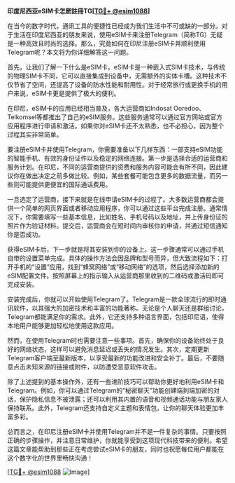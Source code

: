**印度尼西亚eSIM卡怎麽註冊TG[[TG💪+ @esim1088](https://t.me/s/esim1088)]**

在当今的数字时代，通讯工具的便捷性已经成为我们生活中不可或缺的一部分。对于生活在印度尼西亚的朋友来说，使用eSIM卡来注册Telegram（简称TG）无疑是一种高效且时尚的选择。那么，究竟如何在印尼注册eSIM卡并顺利使用Telegram呢？本文将为你详细解答这一问题。

首先，让我们了解一下什么是eSIM卡。eSIM卡是一种嵌入式SIM卡技术，与传统的物理SIM卡不同，它可以直接集成到设备中，无需额外的实体卡槽。这种技术不仅节省了空间，还提高了设备的防水性能和耐用性。对于经常旅行或更换手机的用户来说，eSIM卡更是提供了极大的便利。

在印尼，eSIM卡的应用已经相当普及，各大运营商如Indosat Ooredoo、Telkomsel等都推出了自己的eSIM服务。这些服务通常可以通过官方网站或官方应用程序进行申请和激活。如果你对eSIM卡还不太熟悉，也不必担心，因为整个过程其实非常简单。

要注册eSIM卡并使用Telegram，你需要准备以下几样东西：一部支持eSIM功能的智能手机、有效的身份证件以及稳定的网络连接。第一步是选择合适的运营商和服务计划。在印尼，不同的运营商提供的资费和服务内容可能会有所不同，因此建议你在做出决定之前多做比较。例如，某些套餐可能包含更多的数据流量，而另一些则可能提供更便宜的国际通话费用。

一旦选定了运营商，接下来就是在线申请eSIM卡的过程了。大多数运营商都会提供一个简单的网页界面或者移动应用程序，你可以通过这些平台完成注册。通常情况下，你需要填写一些基本信息，比如姓名、手机号码以及地址，并上传身份证的照片作为验证材料。提交后，运营商会在短时间内审核你的申请，并通过短信通知你是否成功。

获得eSIM卡后，下一步就是将其安装到你的设备上。这一步骤通常可以通过手机自带的设置菜单完成。具体的操作方法会因品牌和型号而异，但大致流程如下：打开手机的“设置”应用，找到“蜂窝网络”或“移动网络”的选项，然后选择添加新的eSIM配置文件。按照屏幕上的指示输入从运营商那里收到的二维码或激活码即可完成安装。

安装完成后，你就可以开始使用Telegram了。Telegram是一款全球流行的即时通讯软件，以其强大的加密技术和丰富的功能著称。无论是个人聊天还是群组讨论，Telegram都能满足你的需求。此外，它还支持多种语言界面，包括印尼语，使得本地用户能够更加轻松地使用这款应用。

然而，在使用Telegram时也需要注意一些事项。首先，确保你的设备始终处于良好的网络状态，这样可以避免消息延迟或丢失的情况发生。其次，定期更新Telegram客户端至最新版本，以享受最新的功能改进和安全补丁。最后，不要随意点击未知来源的链接或附件，以防遭受恶意软件攻击。

除了上述提到的基本操作外，还有一些进阶技巧可以帮助你更好地利用eSIM卡和Telegram。例如，你可以通过Telegram的“秘密聊天”功能创建端到端加密的对话，保护隐私信息不被泄露；还可以利用其内置的语音和视频通话功能与朋友家人保持联系。此外，Telegram还支持自定义主题和表情包，让你的聊天体验更加丰富多彩。

总而言之，在印尼注册eSIM卡并使用Telegram并不是一件复杂的事情。只要按照正确的步骤操作，并注意日常维护，你就能享受到这项现代科技带来的便利。希望这篇文章能帮助到那些正在考虑尝试eSIM卡的朋友，同时也祝愿每位用户都能在这个数字化的世界里畅快沟通！

[[TG💪+ @esim1088](https://t.me/s/esim1088) ![Image](https://i.postimg.cc/4NQfJmqS/Snipaste-2025-05-13-00-14-12.png)]